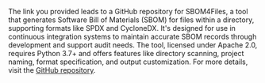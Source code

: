 The link you provided leads to a GitHub repository for SBOM4Files, a tool that generates Software Bill of Materials (SBOM) for files within a directory, supporting formats like SPDX and CycloneDX. It's designed for use in continuous integration systems to maintain accurate SBOM records through development and support audit needs. The tool, licensed under Apache 2.0, requires Python 3.7+ and offers features like directory scanning, project naming, format specification, and output customization. For more details, visit the [GitHub repository](https://github.com/anthonyharrison/sbom4files).